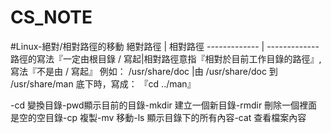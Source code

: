 # CS_NOTE
#Linux-絕對/相對路徑的移動
絕對路徑 | 相對路徑
------------- | -------------
路徑的寫法『一定由根目錄 / 寫起|相對路徑意指『相對於目前工作目錄的路徑』,寫法『不是由 / 寫起』
例如： /usr/share/doc  |由 /usr/share/doc 到 /usr/share/man 底下時，寫成： 『cd ../man』

-cd 變換目錄-pwd顯示目前的目錄-mkdir 建立一個新目錄-rmdir 刪除一個裡面是空的空目錄-cp 複製-mv 移動-ls 顯示目錄下的所有內容-cat 查看檔案內容


